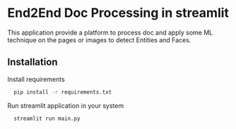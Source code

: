 
# End2End Doc Processing in streamlit

This application provide a platform to process doc and apply some ML technique on the pages or images to detect Entities and Faces.




## Installation

Install requirements

```bash
  pip install -r requirements.txt
```

Run streamlit application in your system

```bash
  streamlit run main.py
```  